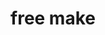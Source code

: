 ---
pid: rs147
title: free make
location_transcription: rittenhouse square
coordinates: "[-75.171922455763, 39.949556016614]"
zipcode: '19128'
gen_neighborhood: Northwest Philadelphia
neighborhood: Roxborough
outside_phl: 
age: '8'
age_range: 6-13
instagram: 
image_file_name: rs_147.jpg
proposal_transcription: creativity and draw whatever
topic: 
topic_summary: '0'
type: Interactive
keywords_other: 
credit: Wynn
image_labels: 
twitter: 
facebook: 
permalink: "/monuments/rs147/"
layout: item-page
---